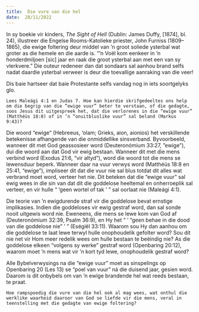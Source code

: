 ```yaml
---
title:  Die vure van die hel
date:  28/11/2022
---
```


In sy boekie vir kinders, _The Sight of Hell_ (Dublin: James Duffy, [1874], bl. 24), illustreer die Engelse Rooms-Katolieke priester, John Furniss (1809–1865), die ewige foltering deur middel van ’n groot soliede ysterbal wat groter as die hemele en die aarde is. “’n Voël kom eenkeer in ’n honderdmiljoen [sic] jaar en raak die groot ysterbal aan met een van sy vlerkvere.” Die outeur redeneer dan dat sondaars sal aanhou brand selfs nadat daardie ysterbal verweer is deur die toevallige aanraking van die veer!

Dis baie hartseer dat baie Protestante selfs vandag nog in iets soortgelyks glo.

`Lees Maleági 4:1 en Judas 7. Hoe kan hierdie skrifgedeeltes ons help om die begrip van die “ewige vuur” beter te verstaan, of die gedagte, soos Jesus dit uitgespreek het, dat die verlorenes in die “ewige vuur” (Matthéüs 18:8) of in ’n “onuitbluslike vuur” sal beland (Markus 9:43)?`

Die woord “ewige” (Hebreeus, ‘olam; Grieks, aion, aionios) het verskillende betekenisse afhangende van die onmiddellike sinsverband. Byvoorbeeld, wanneer dit met God geassosieer word (Deuteronómium 33:27, ”ewige”), dui die woord aan dat God vir ewig bestaan. Wanneer dit met die mens verbind word (Exodus 21:6, “vir altyd”), word die woord tot die mens se lewensduur beperk. Wanneer daar na vuur verwys word (Matthéüs 18:8 en 25:41, “ewige”), impliseer dit dat die vuur nie sal blus totdat dit alles wat verbrand moet word, verteer het nie. Dit beteken dat die “ewige vuur” sal ewig wees in die sin van dat dit die goddelose heeltemal en onherroeplik sal verteer, en vir hulle “ ‘geen wortel of tak ’ ” sal oorlaat nie (Maleági 4:1).

Die teorie van ’n ewigdurende straf vir die goddelose bevat ernstige implikasies. Indien die goddeloses vir ewig gestraf word, dan sal sonde nooit uitgewis word nie. Eweneens, die mens se lewe kom van God af (Deuteronómium 32:39, Psalm 36:9), en Hy het “ ‘ “geen behae in die dood van die goddelose nie” ’ ” (Eségiël 33:11). Waarom sou Hy dan aanhou om die goddelose te laat lewe terwyl hulle onophoudelik gefolter word? Sou dit nie net vir Hom meer redelik wees om hulle bestaan te beëindig nie? As die goddelose elkeen “volgens sy werke” gestraf word (Openbaring 20:12), waarom moet ’n mens wat vir ’n kort tyd lewe, onophoudelik gestraf word?

Alle Bybelverwysings na die “ewige vuur” moet as sinspelings op Openbaring 20 (Les 13) se “poel van vuur” ná die duisend jaar, gesien word.  Daarom is dit onbybels om van ’n ewige brandende hel wat reeds bestaan, te praat.

`Hoe rampspoedig die vure van die hel ook al mag wees, wat onthul die werklike waarheid daaroor van God se liefde vir die mens, veral in teenstelling met die gedagte van ewige foltering?`